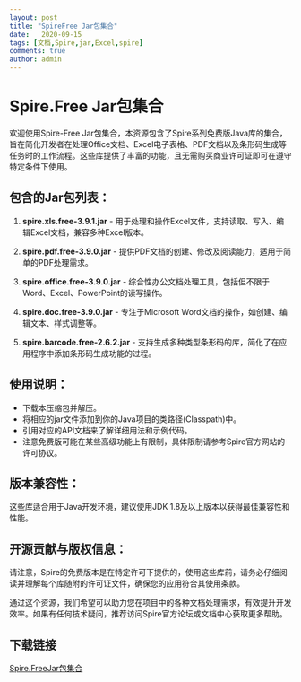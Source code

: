 ```yaml
---
layout: post
title: "SpireFree Jar包集合"
date:   2020-09-15
tags: [文档,Spire,jar,Excel,spire]
comments: true
author: admin
---
```

# Spire.Free Jar包集合

欢迎使用Spire-Free Jar包集合，本资源包含了Spire系列免费版Java库的集合，旨在简化开发者在处理Office文档、Excel电子表格、PDF文档以及条形码生成等任务时的工作流程。这些库提供了丰富的功能，且无需购买商业许可证即可在遵守特定条件下使用。

## 包含的Jar包列表：

1. **spire.xls.free-3.9.1.jar** - 用于处理和操作Excel文件，支持读取、写入、编辑Excel文档，兼容多种Excel版本。
   
2. **spire.pdf.free-3.9.0.jar** - 提供PDF文档的创建、修改及阅读能力，适用于简单的PDF处理需求。
   
3. **spire.office.free-3.9.0.jar** - 综合性办公文档处理工具，包括但不限于Word、Excel、PowerPoint的读写操作。
   
4. **spire.doc.free-3.9.0.jar** - 专注于Microsoft Word文档的操作，如创建、编辑文本、样式调整等。
   
5. **spire.barcode.free-2.6.2.jar** - 支持生成多种类型条形码的库，简化了在应用程序中添加条形码生成功能的过程。

## 使用说明：

- 下载本压缩包并解压。
- 将相应的jar文件添加到你的Java项目的类路径(Classpath)中。
- 引用对应的API文档来了解详细用法和示例代码。
- 注意免费版可能在某些高级功能上有限制，具体限制请参考Spire官方网站的许可协议。

## 版本兼容性：

这些库适合用于Java开发环境，建议使用JDK 1.8及以上版本以获得最佳兼容性和性能。

## 开源贡献与版权信息：

请注意，Spire的免费版本是在特定许可下提供的，使用这些库前，请务必仔细阅读并理解每个库随附的许可证文件，确保您的应用符合其使用条款。

通过这个资源，我们希望可以助力您在项目中的各种文档处理需求，有效提升开发效率。如果有任何技术疑问，推荐访问Spire官方论坛或文档中心获取更多帮助。

## 下载链接

[Spire.FreeJar包集合](https://pan.quark.cn/s/5abbec111379)